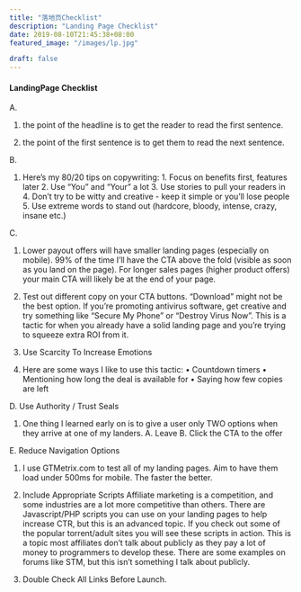 ```yaml
---
title: "落地页Checklist"
description: "Landing Page Checklist"
date: 2019-08-10T21:45:38+08:00
featured_image: "/images/lp.jpg"

draft: false
---
```


#### LandingPage Checklist

A.	

1.	the point of the headline is to get the reader to read the first sentence.

2.	the point of the first sentence is to get them to read the next sentence.

B.	

1.	Here’s my 80/20 tips on copywriting: 1. Focus on benefits first, features later 2. Use “You” and “Your” a lot 3. Use stories to pull your readers in 4. Don’t try to be witty and creative - keep it simple or you’ll lose people 5. Use extreme words to stand out (hardcore, bloody, intense, crazy, insane etc.)

<!--more-->

C.	

1.	Lower payout offers will have smaller landing pages (especially on mobile). 99% of the time I’ll have the CTA above the fold (visible as soon as you land on the page). For longer sales pages (higher product offers) your main CTA will likely be at the end of your page.

2.	Test out different copy on your CTA buttons. “Download” might not be the best option. If you’re promoting antivirus software, get creative and try something like “Secure My Phone” or “Destroy Virus Now”. This is a tactic for when you already have a solid landing page and you’re trying to squeeze extra ROI from it.

3.  Use Scarcity To Increase Emotions 

4.	Here are some ways I like to use this tactic: • Countdown timers • Mentioning how long the deal is available for • Saying how few copies are left

D.	Use Authority / Trust Seals 

1.	One thing I learned early on is to give a user only TWO options when they arrive at one of my landers. A. Leave B. Click the CTA to the offer

E.	Reduce Navigation Options

1.	I use GTMetrix.com to test all of my landing pages. Aim to have them load under 500ms for mobile.  The faster the better.

2.	Include Appropriate Scripts Affiliate marketing is a competition, and some industries are a lot more competitive than others. There are Javascript/PHP scripts you can use on your landing pages to help increase CTR, but this is an advanced topic. If you check out some of the popular torrent/adult sites you will see these scripts in action. This is a topic most affiliates don’t talk about publicly as they pay a lot of money to programmers to develop these. There are some examples on forums like STM, but this isn’t something I talk about publicly.

3.	Double Check All Links Before Launch.

